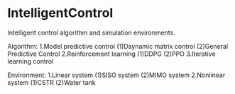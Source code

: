 # IntelligentControl
Intelligent control algorithm and simulation environments.

Algorithm:
1.Model predictive control
    (1)Daynamic matrix control
    (2)General Predictive Control
2.Reinforcement learning
    (1)DDPG
    (2)PPO
3.Iterative learning control


Environment:
1.Linear system
    (1)SISO system
    (2)MIMO system
2.Nonlinear system
    (1)CSTR
    (2)Water tank
